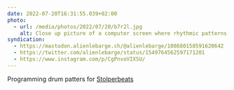 ```yaml
---
date: 2022-07-20T16:31:55.039+02:00
photo:
  - url: /media/photos/2022/07/20/b7r2l.jpg
    alt: Close up picture of a computer screen where rhythmic patterns are represented by zeros and ones
syndication:
  - https://mastodon.alienlebarge.ch/@alienlebarge/108680158591620642
  - https://twitter.com/alienlebarge/status/1549764562597171201
  - https://www.instagram.com/p/CgPnvoVIXSU/
---
```

Programming drum patters for [Stolperbeats](https://makingsoundmachines.com/stolperbeats/)
